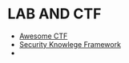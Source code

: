 # LAB AND CTF

- [Awesome CTF](https://github.com/apsdehal/awesome-ctf)
- [Security Knowlege Framework](https://www.securityknowledgeframework.org)
- 
